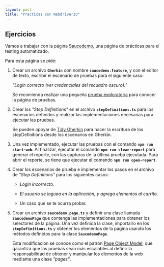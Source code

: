 ```yaml
---
layout: post
title: "Practicas con WebdriverIO"
---
```


## Ejercicios
Vamos a trabajar con la página [Saucedemo](https://www.saucedemo.com/), una página de prácticas para el testing automatizado.

Para esta página se pide:

1. Crear un archivo **`Gherkin`** con nombre **`saucedemo.feature`**, y con el editor de texto, escribir el escenario de pruebas para el siguiente caso:

    _"Login correcto (ver credenciales del recuadro oscuro)."_

    Se recomienda realizar una pequeña [prueba exploratoria](https://www.atlassian.com/es/continuous-delivery/software-testing/exploratory-testing) para conocer la página de pruebas.

2. Crear los *"Step Definitions"* en el archivo **`stepDefinitions.ts`** para los escenarios definidos y realizar las implementaciones necesarias para ejecutar las pruebas.

    Se pueden apoyar de [Tidy Gherkin](https://chrome.google.com/webstore/detail/tidy-gherkin/nobemmencanophcnicjhfhnjiimegjeo?hl=en-GB) para hacer la escritura de los stepDefinitions desde los escenarios en Gherkin.

3. Una vez implementado, ejecutar las pruebas con el comando **`npm run start-web`**. Al finalizar, ejecutar el comando **`npm run clean-report`** para generar el reporte, con las capturas de la última prueba ejecutada. Para abrir el reporte, se tiene que ejecutar el comando **`npm run open-report`**.

4. Crear los escenarios de prueba e implementar los pasos en el archivo de *"Step Definitions"* para los siguientes casos:

    * _Login incorrecto._

    * _El usuario se loguea en la aplicación, y agrega elementos al carrito._

    * Un caso que se te ocurra probar.

5. Crear un archivo **`saucedemo.page.ts`** y definir una clase llamada **`SaucedemoPage`** que contenga las implementaciones para obtener los selectores de la página. Una vez definida la clase, importarlo en los **`stepDefinitions.ts`** y obtener los elementos de la página usando los métodos definidos para la clase **`SaucedemoPage`**.

    Esta modificación se conoce como el patrón [Page Object Model](https://www.tutorialselenium.com/2019/02/05/page-object-model-selenium-webdriver/), que garantiza que las pruebas sean más escalables al definir la responsabilidad de obtener y manipular los elementos de la web mediante una clase *"pages"*. 